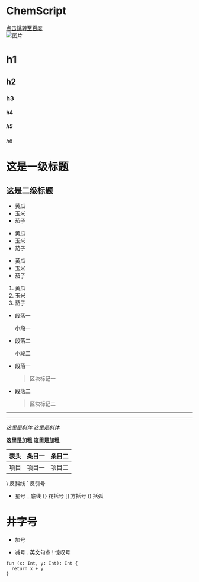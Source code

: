 # ChemScript
[点击跳转至百度](http://www.baidu.com)   
![图片](https://timgsa.baidu.com/timg?image&quality=80&size=b9999_10000&sec=1576043514120&di=185534afc08370308480b7866f650964&imgtype=0&src=http%3A%2F%2Fpic.rmb.bdstatic.com%2Ff79ba62d4fdf35ceea4af90e31226ce1.jpeg)

# h1
## h2
### h3
#### h4
##### h5
###### h6

这是一级标题
===
这是二级标题
---

* 黄瓜
* 玉米
* 茄子

+ 黄瓜
+ 玉米
+ 茄子

- 黄瓜
- 玉米
- 茄子

1. 黄瓜
2. 玉米
3. 茄子

*    段落一

     小段一
*    段落二

     小段二
     
* 段落一
    > 区块标记一
* 段落二
    > 区块标记二

***
---

*这里是斜体*
_这里是斜体_

**这里是加粗**
__这里是加粗__

表头|条目一|条目二
:---:|:---:|:---:
项目|项目一|项目二

\   反斜线
`   反引号
*   星号
_   底线
{}  花括号
[]  方括号
()  括弧
#   井字号
+   加号
-   减号
.   英文句点
!   惊叹号

```
fun (x: Int, y: Int): Int {
  return x + y
}
```
